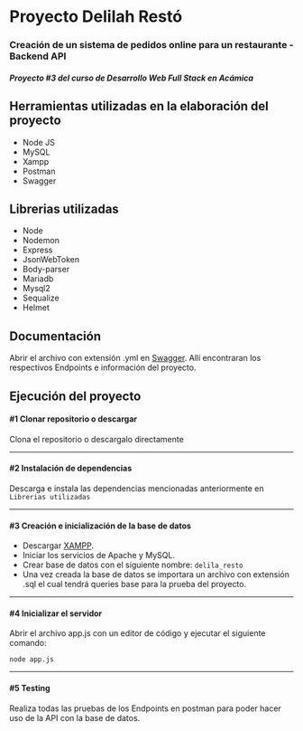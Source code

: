 # Proyecto Delilah Restó
### Creación de un sistema de pedidos online para un restaurante - Backend API
##### Proyecto #3 del curso de Desarrollo Web Full Stack en Acámica


## Herramientas utilizadas en la elaboración del proyecto

- Node JS
- MySQL
- Xampp
- Postman
- Swagger


## Librerias utilizadas

- Node
- Nodemon
- Express
- JsonWebToken
- Body-parser
- Mariadb
- Mysql2
- Sequalize
- Helmet

## Documentación

Abrir el archivo con extensión .yml en [Swagger](https://editor.swagger.io/ "Swagger"). Allí encontraran los respectivos Endpoints e información del proyecto.

## Ejecución del proyecto

#### #1 Clonar repositorio o descargar

Clona el repositorio o descargalo directamente


------------


#### #2 Instalación de dependencias

Descarga e instala las dependencias mencionadas anteriormente en `Librerias utilizadas`

------------


#### #3 Creación e inicialización de la base de datos

- Descargar [XAMPP](https://www.apachefriends.org/es/download.html "XAMPP").
- Iniciar los servicios de Apache y MySQL.
- Crear base de datos con el siguiente nombre:
`delila_resto`
- Una vez creada la base de datos se importara un archivo con extensión .sql el cual tendrá queries base para la prueba del proyecto.


------------


#### #4 Inicializar el servidor

Abrir el archivo app.js con un editor de código y ejecutar el siguiente comando:

`node app.js`


------------

#### #5 Testing

Realiza todas las pruebas de los Endpoints en postman para poder hacer uso de la API con la base de datos.
